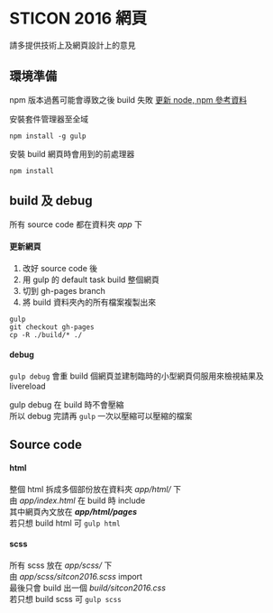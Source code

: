 #  STICON 2016 網頁

請多提供技術上及網頁設計上的意見

## 環境準備

npm 版本過舊可能會導致之後 build 失敗
[更新 node, npm 參考資料](https://nodejs.org/en/download/package-manager/)

安裝套件管理器至全域
```
npm install -g gulp
```

安裝 build 網頁時會用到的前處理器
```
npm install
```

## build 及 debug

所有 source code 都在資料夾 *app* 下

#### 更新網頁
1. 改好 source code 後
2. 用 gulp 的 default task build 整個網頁
3. 切到 gh-pages branch
4. 將 build 資料夾內的所有檔案複製出來
```
gulp
git checkout gh-pages
cp -R ./build/* ./
```

#### debug
`gulp debug` 會重 build 個網頁並建制臨時的小型網頁伺服用來檢視結果及 livereload

gulp debug 在 build 時不會壓縮  
所以 debug 完請再 `gulp` 一次以壓縮可以壓縮的檔案

## Source code

#### html
整個 html 拆成多個部份放在資料夾 *app/html/* 下  
由 *app/index.html* 在 build 時 include  
其中網頁內文放在 **_app/html/pages_**  
若只想 build html 可 `gulp html`

#### scss
所有 scss 放在 *app/scss/* 下  
由 *app/scss/sitcon2016.scss* import  
最後只會 build 出一個 *build/sitcon2016.css*  
若只想 build scss 可 `gulp scss`

